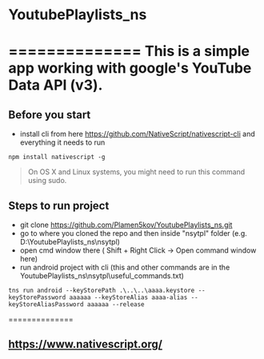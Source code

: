 # YoutubePlaylists_ns
==============
This is a simple app working with google's YouTube Data API (v3).
==============
## Before you start

* install cli from here https://github.com/NativeScript/nativescript-cli and everything it needs to run
```Shell
npm install nativescript -g
```
> On OS X and Linux systems, you might need to run this command using sudo.

## Steps to run project

* git clone https://github.com/Plamen5kov/YoutubePlaylists_ns.git
* go to where you cloned the repo and then inside "nsytpl" folder (e.g. D:\YoutubePlaylists_ns\nsytpl) 
* open cmd window there ( Shift + Right Click  -> Open command window here)
* run android project with cli (this and other commands are in the YoutubePlaylists_ns\nsytpl\useful_commands.txt)
```Shell
tns run android --keyStorePath .\..\..\aaaa.keystore --keyStorePassword aaaaaa --keyStoreAlias aaaa-alias --keyStoreAliasPassword aaaaaa --release
```
==============
## https://www.nativescript.org/
